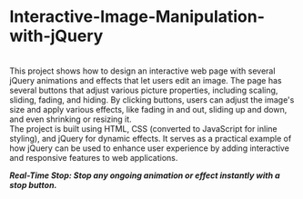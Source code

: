 # Interactive-Image-Manipulation-with-jQuery
</br>
This project shows how to design an interactive web page with several jQuery animations and effects that let users edit an image. The page has several buttons that adjust various picture properties, including scaling, sliding, fading, and hiding. By clicking buttons, users can adjust the image's size and apply various effects, like fading in and out, sliding up and down, and even shrinking or resizing it.
</br>
The project is built using HTML, CSS (converted to JavaScript for inline styling), and jQuery for dynamic effects. It serves as a practical example of how jQuery can be used to enhance user experience by adding interactive and responsive features to web applications.
</br>

***Real-Time Stop: Stop any ongoing animation or effect instantly with a stop button.***
